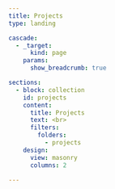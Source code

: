 ```yaml
---
title: Projects
type: landing

cascade:
  - _target:
      kind: page
    params:
      show_breadcrumb: true

sections:
  - block: collection
    id: projects
    content:
      title: Projects
      text: <br>
      filters:
        folders:
          - projects
    design:
      view: masonry 
      columns: 2
      
---
```

